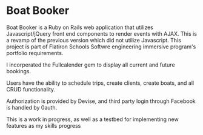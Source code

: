 Boat Booker
================

Boat Booker is a Ruby on Rails web application that utilizes Javascript/jQuery front end components to render events with AJAX. This is a revamp of the previous version which did not utilize Javascript. This project is part of Flatiron Schools Softwre engineering immersive program's portfolio requirements.

I incorperated the Fullcalender gem to display all current and future bookings.

Users have the ability to schedule trips, create clients, create boats, and all CRUD functionality.

Authorization is provided by Devise, and third party login through Facebook is handled by 0auth.

This is a work in progress, as well as a testbed for implementing new features as my skills progress
